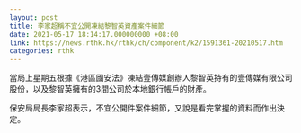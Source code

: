 ```yaml
---
layout: post
title: 李家超稱不宜公開凍結黎智英資產案件細節
date: 2021-05-17 18:14:17.000000000 +08:00
link: https://news.rthk.hk/rthk/ch/component/k2/1591361-20210517.htm
categories: rthk
---
```


當局上星期五根據《港區國安法》凍結壹傳媒創辦人黎智英持有的壹傳媒有限公司股份，以及黎智英擁有的3間公司於本地銀行帳戶的財產。

保安局局長李家超表示，不宜公開件案件細節，又說是看完掌握的資料而作出決定。
